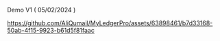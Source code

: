 Demo V1 ( 05/02/2024 )


https://github.com/AliQumail/MyLedgerPro/assets/63898461/b7d33168-50ab-4f15-9923-b61d5f81faac

